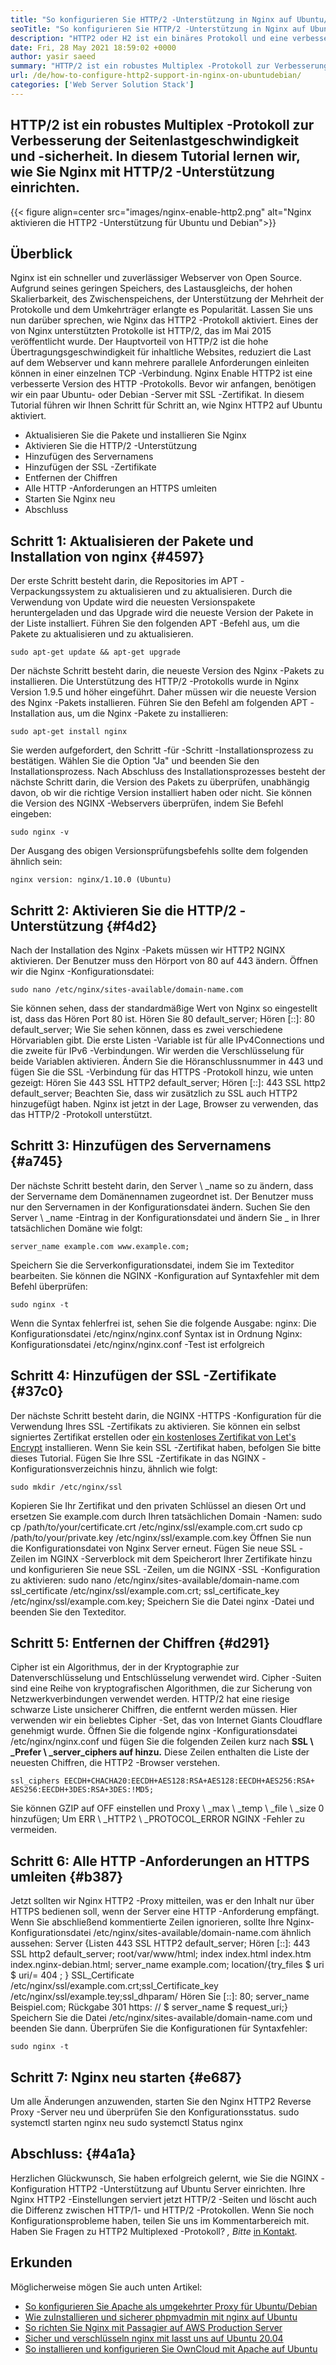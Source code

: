 ```yaml
---
title: "So konfigurieren Sie HTTP/2 -Unterstützung in Nginx auf Ubuntu/Debian" 
seoTitle: "So konfigurieren Sie HTTP/2 -Unterstützung in Nginx auf Ubuntu/Debian" 
description: "HTTP2 oder H2 ist ein binäres Protokoll und eine verbesserte Version des HTTP -Protokolls, mit der die Geschwindigkeit der Site -Seiten nach Nginx -Aktivierung erhöht werden kann. Aktivieren Sie die HTTP2 -Unterstützung" 
date: Fri, 28 May 2021 18:59:02 +0000
author: yasir saeed
summary: "HTTP/2 ist ein robustes Multiplex -Protokoll zur Verbesserung der Seitenlastgeschwindigkeit und -sicherheit. In diesem Tutorial lernen wir, wie Sie Nginx mit HTTP/2 -Unterstützung einrichten." 
url: /de/how-to-configure-http2-support-in-nginx-on-ubuntudebian/
categories: ['Web Server Solution Stack']
---
```


## HTTP/2 ist ein robustes Multiplex -Protokoll zur Verbesserung der Seitenlastgeschwindigkeit und -sicherheit. In diesem Tutorial lernen wir, wie Sie Nginx mit HTTP/2 -Unterstützung einrichten.

{{< figure align=center src="images/nginx-enable-http2.png" alt="Nginx aktivieren die HTTP2 -Unterstützung für Ubuntu und Debian">}}


## **Überblick** 
Nginx ist ein schneller und zuverlässiger Webserver von Open Source. Aufgrund seines geringen Speichers, des Lastausgleichs, der hohen Skalierbarkeit, des Zwischenspeichens, der Unterstützung der Mehrheit der Protokolle und dem Umkehrträger erlangte es Popularität. Lassen Sie uns nun darüber sprechen, wie Nginx das HTTP2 -Protokoll aktiviert.
Eines der von Nginx unterstützten Protokolle ist HTTP/2, das im Mai 2015 veröffentlicht wurde. Der Hauptvorteil von HTTP/2 ist die hohe Übertragungsgeschwindigkeit für inhaltliche Websites, reduziert die Last auf dem Webserver und kann mehrere parallele Anforderungen einleiten können in einer einzelnen TCP -Verbindung. Nginx Enable HTTP2 ist eine verbesserte Version des HTTP -Protokolls. Bevor wir anfangen, benötigen wir ein paar Ubuntu- oder Debian -Server mit SSL -Zertifikat. In diesem Tutorial führen wir Ihnen Schritt für Schritt an, wie Nginx HTTP2 auf Ubuntu aktiviert.
  * Aktualisieren Sie die Pakete und installieren Sie Nginx
  * Aktivieren Sie die HTTP/2 -Unterstützung
  * Hinzufügen des Servernamens
  * Hinzufügen der SSL -Zertifikate
  * Entfernen der Chiffren
  * Alle HTTP -Anforderungen an HTTPS umleiten
  * Starten Sie Nginx neu
  * Abschluss

## Schritt 1: Aktualisieren der Pakete und Installation von nginx {#4597}

Der erste Schritt besteht darin, die Repositories im APT -Verpackungssystem zu aktualisieren und zu aktualisieren. Durch die Verwendung von Update wird die neuesten Versionspakete heruntergeladen und das Upgrade wird die neueste Version der Pakete in der Liste installiert. Führen Sie den folgenden APT -Befehl aus, um die Pakete zu aktualisieren und zu aktualisieren.
```
sudo apt-get update && apt-get upgrade
```
Der nächste Schritt besteht darin, die neueste Version des Nginx -Pakets zu installieren. Die Unterstützung des HTTP/2 -Protokolls wurde in Nginx Version 1.9.5 und höher eingeführt. Daher müssen wir die neueste Version des Nginx -Pakets installieren. Führen Sie den Befehl am folgenden APT -Installation aus, um die Nginx -Pakete zu installieren:
```
sudo apt-get install nginx
```
Sie werden aufgefordert, den Schritt -für -Schritt -Installationsprozess zu bestätigen. Wählen Sie die Option "Ja" und beenden Sie den Installationsprozess. Nach Abschluss des Installationsprozesses besteht der nächste Schritt darin, die Version des Pakets zu überprüfen, unabhängig davon, ob wir die richtige Version installiert haben oder nicht. Sie können die Version des NGINX -Webservers überprüfen, indem Sie Befehl eingeben:
```
sudo nginx -v
```
Der Ausgang des obigen Versionsprüfungsbefehls sollte dem folgenden ähnlich sein:
```
nginx version: nginx/1.10.0 (Ubuntu)
```

## Schritt 2: Aktivieren Sie die HTTP/2 -Unterstützung {#f4d2}

Nach der Installation des Nginx -Pakets müssen wir HTTP2 NGINX aktivieren. Der Benutzer muss den Hörport von 80 auf 443 ändern. Öffnen wir die Nginx -Konfigurationsdatei:
```
sudo nano /etc/nginx/sites-available/domain-name.com
```
Sie können sehen, dass der standardmäßige Wert von Nginx so eingestellt ist, dass das Hören Port 80 ist.
Hören Sie 80 default_server;
Hören [::]: 80 default_server;
Wie Sie sehen können, dass es zwei verschiedene Hörvariablen gibt. Die erste Listen -Variable ist für alle IPv4Connections und die zweite für IPv6 -Verbindungen. Wir werden die Verschlüsselung für beide Variablen aktivieren. Ändern Sie die Höranschlussnummer in 443 und fügen Sie die SSL -Verbindung für das HTTPS -Protokoll hinzu, wie unten gezeigt:
Hören Sie 443 SSL HTTP2 default_server;
Hören [::]: 443 SSL http2 default_server;
Beachten Sie, dass wir zusätzlich zu SSL auch HTTP2 hinzugefügt haben. Nginx ist jetzt in der Lage, Browser zu verwenden, das das HTTP/2 -Protokoll unterstützt.

## Schritt 3: Hinzufügen des Servernamens {#a745}

Der nächste Schritt besteht darin, den Server \ _name so zu ändern, dass der Servername dem Domänennamen zugeordnet ist. Der Benutzer muss nur den Servernamen in der Konfigurationsdatei ändern. Suchen Sie den Server \ _name -Eintrag in der Konfigurationsdatei und ändern Sie _ in Ihrer tatsächlichen Domäne wie folgt:
```
server_name example.com www.example.com;
```
Speichern Sie die Serverkonfigurationsdatei, indem Sie im Texteditor bearbeiten. Sie können die NGINX -Konfiguration auf Syntaxfehler mit dem Befehl überprüfen:
```
sudo nginx -t
```
Wenn die Syntax fehlerfrei ist, sehen Sie die folgende Ausgabe:
nginx: Die Konfigurationsdatei /etc/nginx/nginx.conf Syntax ist in Ordnung
Nginx: Konfigurationsdatei /etc/nginx/nginx.conf -Test ist erfolgreich

## Schritt 4: Hinzufügen der SSL -Zertifikate {#37c0}

Der nächste Schritt besteht darin, die NGINX -HTTPS -Konfiguration für die Verwendung Ihres SSL -Zertifikats zu aktivieren. Sie können ein selbst signiertes Zertifikat erstellen oder [ein kostenloses Zertifikat von Let's Encrypt][1] installieren. Wenn Sie kein SSL -Zertifikat haben, befolgen Sie bitte dieses Tutorial. Fügen Sie Ihre SSL -Zertifikate in das NGINX -Konfigurationsverzeichnis hinzu, ähnlich wie folgt:
```
sudo mkdir /etc/nginx/ssl
```
Kopieren Sie Ihr Zertifikat und den privaten Schlüssel an diesen Ort und ersetzen Sie example.com durch Ihren tatsächlichen Domain -Namen:
sudo cp /path/to/your/certificate.crt /etc/nginx/ssl/example.com.crt
sudo cp /path/to/your/private.key /etc/nginx/ssl/example.com.key
Öffnen Sie nun die Konfigurationsdatei von Nginx Server erneut. Fügen Sie neue SSL -Zeilen im NGINX -Serverblock mit dem Speicherort Ihrer Zertifikate hinzu und konfigurieren Sie neue SSL -Zeilen, um die NGINX -SSL -Konfiguration zu aktivieren:
sudo nano /etc/nginx/sites-available/domain-name.com
ssl_certificate /etc/nginx/ssl/example.com.crt;
ssl_certificate_key /etc/nginx/ssl/example.com.key;
Speichern Sie die Datei nginx -Datei und beenden Sie den Texteditor.

## Schritt 5: Entfernen der Chiffren {#d291}

Cipher ist ein Algorithmus, der in der Kryptographie zur Datenverschlüsselung und Entschlüsselung verwendet wird. Cipher -Suiten sind eine Reihe von kryptografischen Algorithmen, die zur Sicherung von Netzwerkverbindungen verwendet werden. HTTP/2 hat eine riesige schwarze Liste unsicherer Chiffren, die entfernt werden müssen. Hier verwenden wir ein beliebtes Cipher -Set, das von Internet Giants Cloudflare genehmigt wurde.
Öffnen Sie die folgende nginx -Konfigurationsdatei /etc/nginx/nginx.conf und fügen Sie die folgenden Zeilen kurz nach **SSL \ _Prefer \ _server_ciphers auf hinzu.** Diese Zeilen enthalten die Liste der neuesten Chiffren, die HTTP2 -Browser verstehen.
```
ssl_ciphers EECDH+CHACHA20:EECDH+AES128:RSA+AES128:EECDH+AES256:RSA+
AES256:EECDH+3DES:RSA+3DES:!MD5;
```
Sie können GZIP auf OFF einstellen und Proxy \ _max \ _temp \ _file \ _size 0 hinzufügen; Um ERR \ _HTTP2 \ _PROTOCOL_ERROR NGINX -Fehler zu vermeiden.

## Schritt 6: Alle HTTP -Anforderungen an HTTPS umleiten {#b387}

Jetzt sollten wir Nginx HTTP2 -Proxy mitteilen, was er den Inhalt nur über HTTPS bedienen soll, wenn der Server eine HTTP -Anforderung empfängt. Wenn Sie abschließend kommentierte Zeilen ignorieren, sollte Ihre Nginx-Konfigurationsdatei /etc/nginx/sites-available/domain-name.com ähnlich aussehen:
Server {Listen 443 SSL HTTP2 default_server; Hören [::]: 443 SSL http2 default_server; root/var/www/html; index index.html index.htm index.nginx-debian.html; server_name example.com; location/{try_files $ uri $ uri/= 404 ; } SSL_Certificate /etc/nginx/ssl/example.com.crt;ssl_Certificate_key /etc/nginx/ssl/example.tey;ssl_dhparam/ Hören Sie [::]: 80; server_name Beispiel.com; Rückgabe 301 https: // $ server_name $ request_uri;}
Speichern Sie die Datei /etc/nginx/sites-available/domain-name.com und beenden Sie dann. Überprüfen Sie die Konfigurationen für Syntaxfehler:
```
sudo nginx -t
```

## Schritt 7: Nginx neu starten {#e687}

Um alle Änderungen anzuwenden, starten Sie den Nginx HTTP2 Reverse Proxy -Server neu und überprüfen Sie den Konfigurationsstatus.
sudo systemctl starten nginx neu
sudo systemctl Status nginx

## **Abschluss:**  {#4a1a}

Herzlichen Glückwunsch, Sie haben erfolgreich gelernt, wie Sie die NGINX -Konfiguration HTTP2 -Unterstützung auf Ubuntu Server einrichten. Ihre Nginx HTTP2 -Einstellungen serviert jetzt HTTP/2 -Seiten und löscht auch die Differenz zwischen HTTP/1- und HTTP/2 -Protokollen. Wenn Sie noch Konfigurationsprobleme haben, teilen Sie uns im Kommentarbereich mit.
Haben Sie Fragen zu HTTP2 Multiplexed -Protokoll? _, Bitte_ [in Kontakt][2].

## Erkunden
Möglicherweise mögen Sie auch unten Artikel:
  * [So konfigurieren Sie Apache als umgekehrter Proxy für Ubuntu/Debian][3]
  * [Wie zu][3][Installieren und sicherer phpmyadmin mit nginx auf Ubuntu][4]
  * [So richten Sie Nginx mit Passagier auf AWS Production Server][5]
  * [Sicher und verschlüsseln nginx mit lasst uns auf Ubuntu 20.04][1]
  * [So installieren und konfigurieren Sie OwnCloud mit Apache auf Ubuntu][6]



[1]: https://blog.containerize.com/web-server-solution-stack/how-to-secure-nginx-with-letsencrypt-on-ubuntu-20-04/
[2]: mailto:yasir.saeed@aspose.com
[3]: https://blog.containerize.com/web-server-solution-stack/how-to-configure-apache-as-a-reverse-proxy-for-ubuntudebian/
[4]: https://blog.containerize.com/web-server-solution-stack/how-to-install-and-secure-phpmyadmin-with-nginx-on-ubuntu/
[5]: https://blog.containerize.com/web-server-solution-stack/how-to-setup-nginx-with-passenger-on-aws-production-server/
[6]: https://blog.containerize.com/backup-and-sync-software/how-to-install-and-configure-owncloud-with-apache-on-ubuntu/
